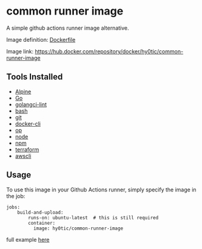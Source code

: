 # common runner image
A simple github actions runner image alternative.

Image definition: [Dockerfile](Dockerfile)

Image link: https://hub.docker.com/repository/docker/hy0tic/common-runner-image

## Tools Installed
- [Alpine](https://github.com/alpinelinux/alpine-make-vm-image)
- [Go](https://github.com/golang/go)
- [golangci-lint](https://github.com/golangci/golangci-lint)
- [bash](https://github.com/bminor/bash)
- [git](https://github.com/git/git)
- [docker-cli](https://github.com/docker/cli)
- [op](https://github.com/lesiw/ops)
- [node](https://github.com/nodejs/node)
- [npm](https://github.com/npm/cli)
- [terraform](https://github.com/hashicorp/terraform)
- [awscli](https://github.com/aws/aws-cli)

## Usage
To use this image in your Github Actions runner, simply specify the image in the job:
```
jobs:
    build-and-upload:
        runs-on: ubuntu-latest  # this is still required
        container: 
          image: hy0tic/common-runner-image
```
full example [here](.github/workflows/build-and-upload.yml)